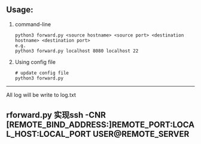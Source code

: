 ## Usage:

1. command-line
	```
	python3 forward.py <source hostname> <source port> <destination hostname> <destination port>
	e.g.
	python3 forward.py localhost 8080 localhost 22
	```

2. Using config file
	```
	# update config file
	python3 forward.py
	```

---
All log will be write to log.txt


## rforward.py 实现ssh -CNR [REMOTE_BIND_ADDRESS:]REMOTE_PORT:LOCAL_HOST:LOCAL_PORT USER@REMOTE_SERVER

